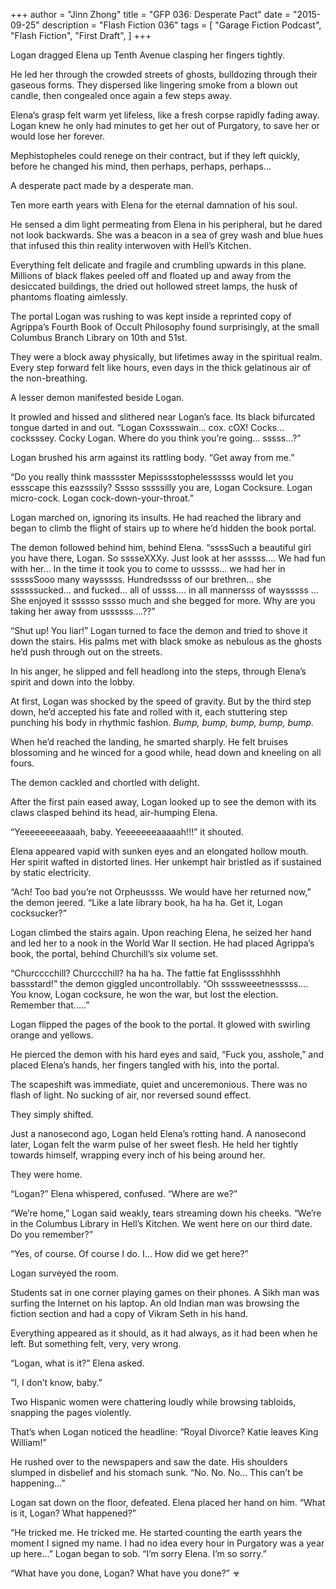 +++
author = "Jinn Zhong"
title = "GFP 036: Desperate Pact"
date = "2015-09-25"
description = "Flash Fiction 036"
tags = [
    "Garage Fiction Podcast",
    "Flash Fiction",
    "First Draft",
]
+++

Logan dragged Elena up Tenth Avenue clasping her fingers tightly.

He led her through the crowded streets of ghosts, bulldozing through their gaseous forms. They dispersed like lingering smoke from a blown out candle, then congealed once again a few steps away.

Elena’s grasp felt warm yet lifeless, like a fresh corpse rapidly fading away. Logan knew he only had minutes to get her out of Purgatory, to save her or would lose her forever. 

Mephistopheles could renege on their contract, but if they left quickly, before he changed his mind, then perhaps, perhaps, perhaps…

A desperate pact made by a desperate man. 

Ten more earth years with Elena for the eternal damnation of his soul.

He sensed a dim light permeating from Elena in his peripheral, but he dared not look backwards. She was a beacon in a sea of grey wash and blue hues that infused this thin reality interwoven with Hell’s Kitchen.

Everything felt delicate and fragile and crumbling upwards in this plane. Millions of black flakes peeled off and floated up and away from the desiccated buildings, the dried out hollowed street lamps, the husk of phantoms floating aimlessly.

The portal Logan was rushing to was kept inside a reprinted copy of Agrippa’s Fourth Book of Occult Philosophy found surprisingly, at the small Columbus Branch Library on 10th and 51st. 

They were a block away physically, but lifetimes away in the spiritual realm. Every step forward felt like hours, even days in the thick gelatinous air of the non-breathing.

A lesser demon manifested beside Logan. 

It prowled and hissed and slithered near Logan’s face. Its black bifurcated tongue darted in and out. “Logan Coxssswain… cox. cOX! Cocks… cocksssey. Cocky Logan. Where do you think you’re going… sssss…?”

Logan brushed his arm against its rattling body. “Get away from me.”

“Do you really think masssster Mepisssstophelessssss would let you essscape  this eazsssily? Sssso sssssilly you are, Logan Cocksure. Logan micro-cock. Logan cock-down-your-throat.”

Logan marched on, ignoring its insults. He had reached the library and began to climb the flight of stairs up to where he’d hidden the book portal. 

The demon followed behind him, behind Elena. “ssssSuch a beautiful girl you have there, Logan. So sssseXXXy. Just look at her asssss…. We had fun with her… In the time it took you to come to usssss… we had her in sssssSooo many waysssss. Hundredssss of our brethren… she ssssssucked… and fucked… all of ussss…. in all mannersss of waysssss … She enjoyed it ssssso sssso much and she begged for more. Why are you taking her away from ussssss….??”

“Shut up! You liar!” Logan turned to face the demon and tried to shove it down the stairs. His palms met with black smoke as nebulous as the ghosts he’d push through out on the streets.

In his anger, he slipped and fell headlong into the steps, through Elena’s spirit and  down into the lobby.

At first, Logan was shocked by the speed of gravity. But by the third step down, he’d accepted his fate and rolled with it, each stuttering step punching his body in rhythmic fashion. _Bump, bump, bump, bump, bump._

When he’d reached the landing, he smarted sharply. He felt bruises blossoming and he winced for a good while, head down and kneeling on all fours.

The demon cackled and chortled with delight.

After the first pain eased away, Logan looked up to see the demon with its claws clasped behind its head, air-humping Elena.

“Yeeeeeeeeaaaah, baby. Yeeeeeeeaaaaah!!!” it shouted.

Elena appeared vapid with sunken eyes and an elongated hollow mouth. Her spirit wafted in distorted lines. Her unkempt hair bristled as if sustained by static electricity.

“Ach! Too bad you’re not Orpheussss. We would have her returned now,” the demon jeered. “Like a late library book, ha ha ha. Get it, Logan cocksucker?”

Logan climbed the stairs again. Upon reaching Elena, he seized her hand and led her to a nook in the World War II section. He had placed Agrippa’s book, the portal, behind Churchill’s six volume set.

“Churcccchill? Churccchill? ha ha ha. The fattie fat Englisssshhhh bassstard!” the demon  giggled uncontrollably. “Oh ssssweeetnesssss…. You know, Logan cocksure, he won the war, but lost the election. Remember that…..”

Logan flipped the pages of the book to the portal. It glowed with swirling orange and yellows. 

He pierced the demon with his hard eyes and said, “Fuck you, asshole,” and placed Elena’s hands, her fingers tangled with his, into the portal.

The scapeshift was immediate, quiet and unceremonious. There was no flash of light. No sucking of air, nor reversed sound effect. 

They simply shifted.

Just a nanosecond ago, Logan held Elena’s rotting hand. A nanosecond later, Logan felt the warm pulse of her sweet flesh. He held her tightly towards himself, wrapping every inch of his being around her.

They were home.

“Logan?” Elena whispered, confused. “Where are we?”

“We’re home,” Logan said weakly, tears streaming down his cheeks. “We’re in the Columbus Library in Hell’s Kitchen. We went here on our third date. Do you remember?”

“Yes, of course. Of course I do. I… How did we get here?”

Logan surveyed the room. 

Students sat in one corner playing games on their phones. A Sikh man was surfing the Internet on his laptop. An old Indian man was browsing the fiction section and had a copy of Vikram Seth in his hand.

Everything appeared as it should, as it had always, as it had been when he left. But something felt, very, very wrong.

“Logan, what is it?” Elena asked.

“I, I don’t know, baby.”

Two Hispanic women were chattering loudly while browsing tabloids, snapping the pages violently.

That’s when Logan noticed the headline: “Royal Divorce? Katie leaves King William!”

He rushed over to the newspapers and saw the date. His shoulders slumped in disbelief and his stomach sunk. “No. No. No… This can’t be happening…”

Logan sat down on the floor, defeated. Elena placed her hand on him. “What is it, Logan? What happened?”

“He tricked me. He tricked me. He started counting the earth years the moment I signed my name. I had no idea every hour in Purgatory was a year up here…” Logan began to sob. “I’m sorry Elena. I’m so sorry.”

“What have you done, Logan? What have you done?” ☣
